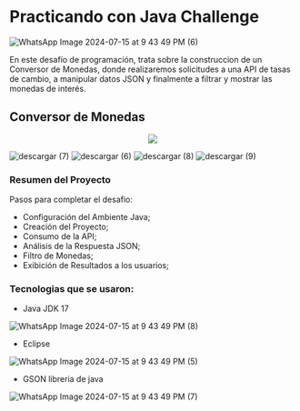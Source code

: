# Practicando con Java Challenge

![WhatsApp Image 2024-07-15 at 9 43 49 PM (6)](https://github.com/user-attachments/assets/86e4e673-3039-4d16-9169-b614d1a3a04d)

En este desafío de programación, trata sobre la construccion de un Conversor de Monedas, donde realizaremos solicitudes a una API de tasas de cambio, a manipular datos JSON y finalmente a filtrar y mostrar las monedas de interés.

## Conversor de Monedas

<p align="center">
   <img src="https://github.com/user-attachments/assets/1589ade6-e72c-428a-acf0-213b3ed762c3">
   </p>

![descargar (7)](https://github.com/user-attachments/assets/fc2ef868-dbce-4c30-b62d-f32bc053530a) ![descargar (6)](https://github.com/user-attachments/assets/96549eb1-6568-48a3-96ea-2e0f933a340c) ![descargar (8)](https://github.com/user-attachments/assets/5155708a-b33a-4bfb-b1eb-091fba16d65c) ![descargar (9)](https://github.com/user-attachments/assets/2352b88f-630e-453b-9d82-0acc21b6258b)

### Resumen del Proyecto 

Pasos para completar el desafio:

- Configuración del Ambiente Java;
- Creación del Proyecto;
- Consumo de la API;
- Análisis de la Respuesta JSON;
- Filtro de Monedas;
- Exibición de Resultados a los usuarios;

### Tecnologias que se usaron:

- Java JDK 17

![WhatsApp Image 2024-07-15 at 9 43 49 PM (8)](https://github.com/user-attachments/assets/0eb87301-abdd-4ff5-b7be-506b14119f9e)

- Eclipse

![WhatsApp Image 2024-07-15 at 9 43 49 PM (5)](https://github.com/user-attachments/assets/ca4280b1-2964-4638-a823-24b47d2388ec)

- GSON libreria de java

![WhatsApp Image 2024-07-15 at 9 43 49 PM (7)](https://github.com/user-attachments/assets/589daba7-50a9-4be6-86fe-95e184c46f7b)

